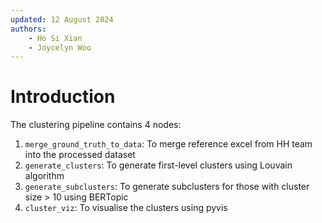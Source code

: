 ```yaml
---
updated: 12 August 2024
authors: 
    - Ho Si Xian
    - Joycelyn Woo
---
```


# Introduction

The clustering pipeline contains 4 nodes:

1. `merge_ground_truth_to_data`: To merge reference excel from HH team into the processed dataset
2. `generate_clusters`: To generate first-level clusters using Louvain algorithm
3. `generate_subclusters`: To generate subclusters for those with cluster size > 10 using BERTopic
4. `cluster_viz`: To visualise the clusters using pyvis 